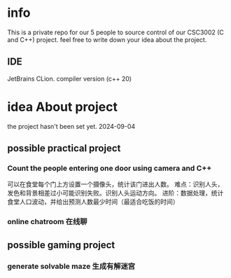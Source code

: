 # info
This is a private repo for our 5 people to source control of our CSC3002 (C and C++) project.
feel free to write down your idea about the project.
## IDE
JetBrains CLion. compiler version (c++ 20)

# idea About project
the project hasn't been set yet. 2024-09-04
## possible practical project
### Count the people entering one door using camera and C++
可以在食堂每个门上方设置一个摄像头，统计该门进出人数。
难点：识别人头，发色和背景相差过小可能识别失败。识别人头运动方向。
进阶：数据处理，统计食堂人口波动，并给出预测人数最少时间（最适合吃饭的时间）

### online chatroom 在线聊

## possible gaming project
### generate solvable maze 生成有解迷宫

